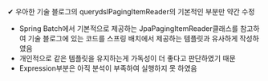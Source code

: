 ✔ 우아한 기술 블로그의 querydslPagingItemReader의 기본적인 부분만 약간 수정 

- Spring Batch에서 기본적으로 제공하는 JpaPagingItemReader클래스를 참고하여 기술 블로그에 있는 코드를 스프링 배치에서 제공하는 템플릿과 유사하게 작성하였음
- 개인적으로 같은 템플릿을 유지하는게 가독성이 더 좋다고 판단하였기 때문
- Expression부분은 아직 분석이 부족하여 실행하지 못 하였음
